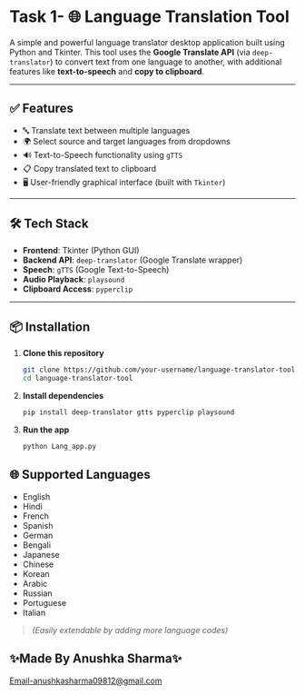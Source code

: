 # Task 1- 🌐 Language Translation Tool

A simple and powerful language translator desktop application built using Python and Tkinter. This tool uses the **Google Translate API** (via `deep-translator`) to convert text from one language to another, with additional features like **text-to-speech** and **copy to clipboard**.

---

## ✅ Features

- 🔤 Translate text between multiple languages
- 🌍 Select source and target languages from dropdowns
- 🔊 Text-to-Speech functionality using `gTTS`
- 📋 Copy translated text to clipboard
- 🖥️ User-friendly graphical interface (built with `Tkinter`)

---

## 🛠️ Tech Stack

- **Frontend**: Tkinter (Python GUI)
- **Backend API**: `deep-translator` (Google Translate wrapper)
- **Speech**: `gTTS` (Google Text-to-Speech)
- **Audio Playback**: `playsound`
- **Clipboard Access**: `pyperclip`

---

## 📦 Installation

1. **Clone this repository**
   ```bash
   git clone https://github.com/your-username/language-translator-tool.git
   cd language-translator-tool
2. **Install dependencies**
    ```bash
    pip install deep-translator gtts pyperclip playsound
3. **Run the app**
    ```bash
    python Lang_app.py

## 🌐 Supported Languages

- English
- Hindi
- French
- Spanish
- German
- Bengali
- Japanese
- Chinese
- Korean
- Arabic
- Russian
- Portuguese
- Italian

> _(Easily extendable by adding more language codes)_

## ✨Made By Anushka Sharma✨ 
Email-anushkasharma09812@gmail.com

